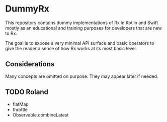 # DummyRx

This repository contains dummy implementations of Rx in Kotlin and Swift mostly as an educational and training purposes for developers that are new to Rx.

The goal is to expose a very minimal API surface and basic operators to give the reader a sense of how Rx works at its most basic level.

## Considerations

Many concepts are omitted on purpose. They may appear later if needed.

## TODO Roland

 - flatMap
 - throttle
 - Observable.combineLatest